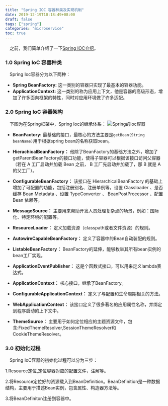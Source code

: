 ```yaml
---
title: "Spring IOC 容器种类及实现机制"
date: 2019-12-19T10:18:49+08:00
draft: false
tags: ["spring"]
categories: "microservice"
toc: true
---
```

&emsp;之前，我们简单介绍了一下[Spring IOC介绍](http://jovi.io/post/spring-ioc-introduce/)。

### 1.0 Spring IoC 容器种类

&emsp;Spring Ioc容器分为以下两种：

- **Spring BeanFactory:** 这一类别的容器只实现了最基本的容器功能。
- **ApplicationContext:** 这一类别的称为应用上下文，他是容器的高级形态，增加了许多面向框架的特性，同时对应用环境做了许多适配。

### 2.0 Spring IoC 容器架构

&emsp;下图为在Spring框架中，Spring Ioc的继承体系：
![Spring的Ioc容器](../images/spring/spring-ioc-design.jpeg)

- **BeanFactory:** 最基础的接口，最核心的方法主要是`getBean(String beanName)`用于根据spring bean的名称获取bean。
- **HierachicalBeanFactory：** 他除了BeanFactory的基础方法之外，增加了getParentBeanFactory的接口功能，使得子容器可以根据该接口访问父容器（若在 A 工厂启动并加载 Bean 之前， B 工厂先启动并加载了，那 B 就是 A 的父工厂）。
- **ConfigurableBeanFactory：** 该接口在 HierarchicalBeanFactory 的基础上增加了可配置的功能，包括注册别名、注册单例等，设置 Classloader 、是否缓存 Bean Metadata 、设置 TypeConverter 、 BeanPostProcessor 、配置 Bean 依赖等。

- **MessageSource：** 主要用来帮助开发人员处理复杂点的场景，例如：国际化、特定环境的配置等。
- **ResourceLoader：** 定义加载资源（classpath或者文件资源）的规则。
- **AutowireCapableBeanFactory：** 定义了容器中的Bean自动装配的规则。
- **ListableBeanFactory：** BeanFactory的延伸，能够枚举其所有bean实例的bean工厂实现。
- **ApplicationEventPublisher：** 这是个函数式接口，可以用来定义lambda表达式。

- **ApplicationContext：** 核心接口，继承了BeanFactory。
- **ConfigurableApplicationContext：** 定义了与配置和生命周期相关的方法。
- **WebApplicationContext：** 该接口定义了很多著名的应用属性名称，并绑定到程序启动的上下文中。
- **ThemeSource：** 主要用于如何定位相应的主题资源文件，包含:FixedThemeResolver,SessionThemeResolver和CookieThemeResolver。

### 3.0 初始化过程
&emsp;Spring IoC容器的初始化过程可以分为三步：

1.Resource定位,定位容器对应的配置文件，注解等。

2.将Resource定位好的资源载入到BeanDefinition。BeanDefinition是一种数据结构，主要用于描述Bean实例，包含属性、构造器方法等。

3.将BeanDefiniton注册到容器中。
